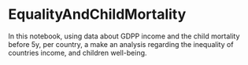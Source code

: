 # EqualityAndChildMortality
In this notebook, using data about GDPP income and the child mortality before 5y, per country, a make an analysis regarding the inequality of countries income, and children well-being.
